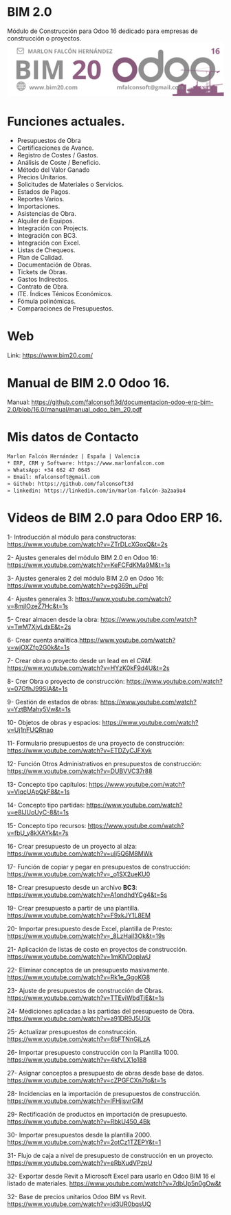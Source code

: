 # BIM 2.0
Módulo de Construcción para Odoo 16 dedicado para empresas de construcción o proyectos.
![Alt text](https://raw.githubusercontent.com/falconsoft3d/documentacion-odoo-erp-bim-2.0/16.0/banner_bim_20.png "BIM 20")

# Funciones actuales.
- Presupuestos de Obra
- Certificaciones de Avance.
- Registro de Costes / Gastos.
- Análisis de Coste / Beneficio.
- Método del Valor Ganado
- Precios Unitarios.
- Solicitudes de Materiales o Servicios.
- Estados de Pagos.
- Reportes Varios.
- Importaciones.
- Asistencias de Obra.
- Alquiler de Equipos.
- Integración con Projects.
- Integración con BC3.
- Integración con Excel.
- Listas de Chequeos.
- Plan de Calidad.
- Documentación de Obras.
- Tickets de Obras.
- Gastos Indirectos.
- Contrato de Obra.
- ITE. Índices Ténicos Económicos.
- Fómula polinómicas.
- Comparaciones de Presupuestos.

# Web
Link: https://www.bim20.com/

# Manual de BIM 2.0 Odoo 16.
Manual: https://github.com/falconsoft3d/documentacion-odoo-erp-bim-2.0/blob/16.0/manual/manual_odoo_bim_20.pdf

# Mis datos de Contacto
```
Marlon Falcón Hernández | España | Valencia
* ERP, CRM y Software: https://www.marlonfalcon.com
» WhatsApp: +34 662 47 0645
» Email: mfalconsoft@gmail.com
» Github: https://github.com/falconsoft3d
» linkedin: https://linkedin.com/in/marlon-falcón-3a2aa9a4
```

# Videos de BIM 2.0 para Odoo ERP 16.


1- Introducción al módulo para constructoras: https://www.youtube.com/watch?v=ZTrDLcXGoxQ&t=2s

2- Ajustes generales del módulo BIM 2.0 en Odoo 16: https://www.youtube.com/watch?v=KeFCFdKMa9M&t=1s

3- Ajustes generales 2 del módulo BIM 2.0 en Odoo 16: https://www.youtube.com/watch?v=eg369n_uPpI

4- Ajustes generales 3: https://www.youtube.com/watch?v=8mjlOzeZ7Hc&t=1s

5- Crear almacen desde la obra: https://www.youtube.com/watch?v=TwM7XjvLdxE&t=2s

6- Crear cuenta analítica.https://www.youtube.com/watch?v=wjOXZfp2G0k&t=1s

7- Crear obra o proyecto desde un lead en el *CRM*: https://www.youtube.com/watch?v=HYzK0kF9d4U&t=2s

8- Crer Obra o proyecto de construcción: https://www.youtube.com/watch?v=07GfhJ99SIA&t=1s

9- Gestión de estados de obras: https://www.youtube.com/watch?v=YztBMahy5Vw&t=1s

10- Objetos de obras y espacios: https://www.youtube.com/watch?v=Uj1nFUQRnao

11- Formulario presupuestos de una proyecto de construcción: https://www.youtube.com/watch?v=ETDZyCJFXyk

12- Función Otros Administrativos en presupuestos de construcción: https://www.youtube.com/watch?v=DUBVVC37r88

13- Concepto tipo capítulos: https://www.youtube.com/watch?v=VIqcUApQkF8&t=1s

14- Concepto tipo partidas: https://www.youtube.com/watch?v=e8lJUoUyC-8&t=1s

15- Concepto tipo recursos: https://www.youtube.com/watch?v=fbU_y8kXAYk&t=7s

16- Crear presupuesto de un proyecto al alza: https://www.youtube.com/watch?v=ulj5Q6M8MWk

17- Función de copiar y pegar en presupuestos de construcción: https://www.youtube.com/watch?v=_o1SX2ueKU0

18- Crear presupuesto desde un archivo **BC3**: https://www.youtube.com/watch?v=A1ondhdYCg4&t=5s

19- Crear presupuesto a partir de una plantilla. https://www.youtube.com/watch?v=F9xkJY1L8EM

20- Importar presupuesto desde Excel, plantilla de Presto: https://www.youtube.com/watch?v=_8LzHail3Ok&t=19s

21- Aplicación de listas de costo en proyectos de construcción. https://www.youtube.com/watch?v=1mKIVDopIwU

22- Eliminar conceptos de un presupuesto masivamente. https://www.youtube.com/watch?v=Rk1e_GgoKG8

23- Ajuste de presupuestos de construcción de Obras. https://www.youtube.com/watch?v=TTEviWbdTjE&t=1s

24- Mediciones aplicadas a las partidas del presupuesto de Obra. https://www.youtube.com/watch?v=a91DR9J5U0k

25- Actualizar presupuestos de construcción. https://www.youtube.com/watch?v=6bFTNnGiLzA

26- Importar presupuesto construcción con la Plantilla 1000. https://www.youtube.com/watch?v=4kfvLX1o188

27- Asignar conceptos a presupuesto de obras desde base de datos. https://www.youtube.com/watch?v=cZPGFCXn7fo&t=1s

28- Incidencias en la importación de presupuestos de construcción. https://www.youtube.com/watch?v=lFHjisvrGIM

29- Rectificación de productos en importación de presupuesto. https://www.youtube.com/watch?v=RbkU450_4Bk

30- Importar presupuestos desde la plantilla 2000. https://www.youtube.com/watch?v=2otCz1TZEPY&t=1

31- Flujo de caja a nivel de presupuesto de construcción en un proyecto. https://www.youtube.com/watch?v=eRbXudVPzpU

32- Exportar desde Revit a Microsoft Excel para usarlo en Odoo BIM 16 el listado de materiales. https://www.youtube.com/watch?v=7dbUp5n0gOw&t

32- Base de precios unitarios Odoo BIM vs Revit. https://www.youtube.com/watch?v=jd3UR0bqsUQ








